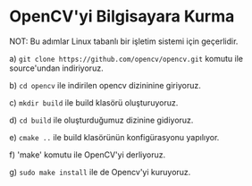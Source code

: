 # OpenCV'yi Bilgisayara Kurma

NOT: Bu adımlar Linux tabanlı bir işletim sistemi için geçerlidir. 

a) `git clone https://github.com/opencv/opencv.git` komutu ile source'undan indiriyoruz.

b) `cd opencv` ile indirilen opencv dizininine giriyoruz.

c) `mkdir build` ile build klasörü oluşturuyoruz.

d) `cd build` ile oluşturduğumuz dizinine gidiyoruz.

e) `cmake ..` ile build klasörünün konfigürasyonu yapılıyor.

f) 'make' komutu ile OpenCV'yi derliyoruz.

g) `sudo make install` ile de Opencv'yi kuruyoruz.
